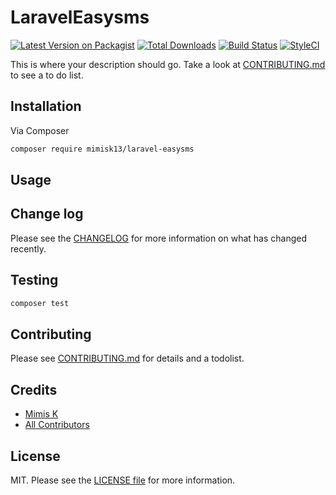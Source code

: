 # LaravelEasysms

[![Latest Version on Packagist][ico-version]][link-packagist]
[![Total Downloads][ico-downloads]][link-downloads]
[![Build Status][ico-travis]][link-travis]
[![StyleCI][ico-styleci]][link-styleci]

This is where your description should go. Take a look at [CONTRIBUTING.md](CONTRIBUTING.md) to see a to do list.

## Installation

Via Composer

```bash
composer require mimisk13/laravel-easysms
```

## Usage

## Change log

Please see the [CHANGELOG](CHANGELOG.md) for more information on what has changed recently.

## Testing

```bash
composer test
```

## Contributing

Please see [CONTRIBUTING.md](CONTRIBUTING.md) for details and a todolist.

## Credits

- [Mimis K][link-author]
- [All Contributors][link-contributors]

## License

MIT. Please see the [LICENSE file](LICENSE.md) for more information.

[ico-version]: https://img.shields.io/packagist/v/mimisk13/laravel-easysms.svg?style=flat-square
[ico-downloads]: https://img.shields.io/packagist/dt/mimisk13/laravel-easysms.svg?style=flat-square
[ico-travis]: https://img.shields.io/travis/mimisk13/laravel-easysms/master.svg?style=flat-square
[ico-styleci]: https://styleci.io/repos/12345678/shield

[link-packagist]: https://packagist.org/packages/mimisk13/laravel-easysms
[link-downloads]: https://packagist.org/packages/mimisk13/laravel-easysms
[link-travis]: https://travis-ci.org/mimisk13/laravel-easysms
[link-styleci]: https://styleci.io/repos/12345678
[link-author]: https://github.com/mimisk13
[link-contributors]: ../../contributors
